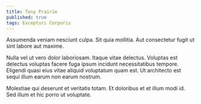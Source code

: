 ```yaml
---
title: Tony Prairie
published: true
tags: Excepturi Corporis
---
```


Assumenda veniam nesciunt culpa. Sit quia mollitia. Aut consectetur fugit ut sint labore aut maxime.

Nulla vel ut vero dolor laboriosam. Itaque vitae delectus. Voluptas est delectus voluptas facere fuga ipsum incidunt necessitatibus tempore. Eligendi quasi eius vitae aliquid voluptatum quam est. Ut architecto est sequi illum earum non earum nostrum.

Molestiae qui deserunt et veritatis totam. Et doloribus et et illum modi id. Sed illum et hic porro ut voluptate.
